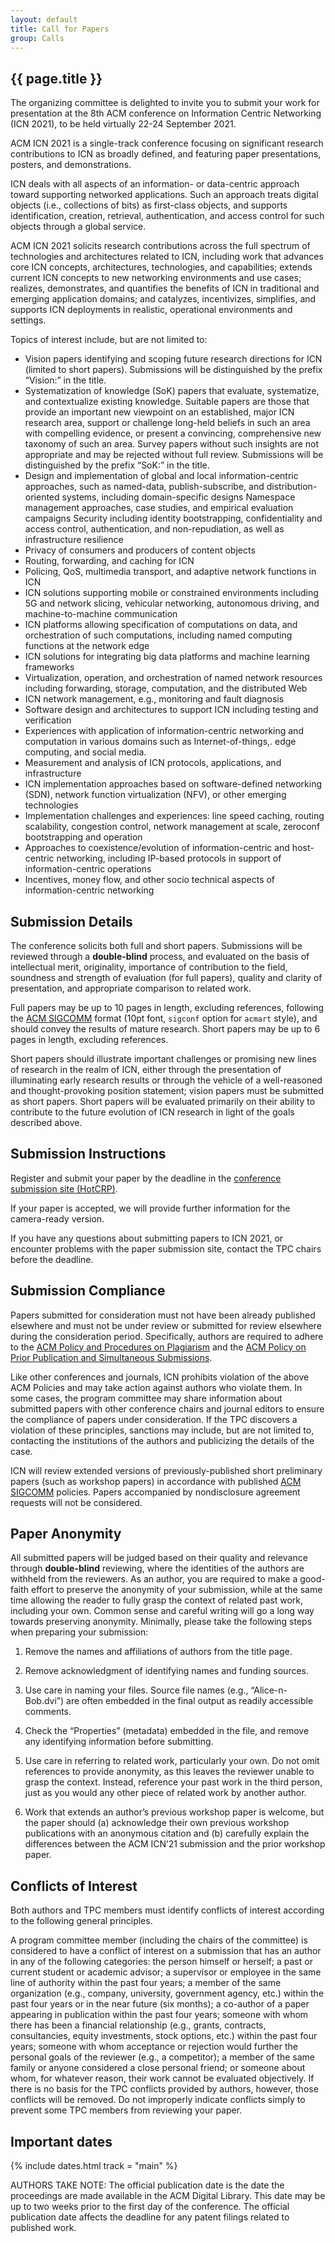 ```yaml
---
layout: default
title: Call for Papers
group: Calls
---
```


## {{ page.title }}

The organizing committee is delighted to invite you to submit your work for presentation at the 8th ACM conference on Information Centric Networking (ICN 2021), to be held virtually 22-24 September 2021.

ACM ICN 2021 is a single-track conference focusing on significant research contributions to ICN as broadly defined, and featuring paper presentations, posters, and demonstrations.

ICN deals with all aspects of an information- or data-centric approach toward supporting networked applications. Such an approach treats digital objects (i.e., collections of bits) as first-class objects, and supports identification, creation, retrieval, authentication, and access control for such objects through a global service.

ACM ICN 2021 solicits research contributions across the full spectrum of technologies and architectures related to ICN, including work that advances core ICN concepts, architectures, technologies, and capabilities; extends current ICN concepts to new networking environments and use cases; realizes, demonstrates, and quantifies the benefits of ICN in traditional and emerging application domains; and catalyzes, incentivizes, simplifies, and supports ICN deployments in realistic, operational environments and settings.

Topics of interest include, but are not limited to:

- Vision papers identifying and scoping future research directions for ICN (limited to short papers). Submissions will be distinguished by the prefix “Vision:” in the title.
- Systematization of knowledge (SoK) papers that evaluate, systematize, and contextualize existing knowledge. Suitable papers are those that provide an important new viewpoint on an established, major ICN research area, support or challenge long-held beliefs in such an area with compelling evidence, or present a convincing, comprehensive new taxonomy of such an area. Survey papers without such insights are not appropriate and may be rejected without full review. Submissions will be distinguished by the prefix “SoK:” in the title. 
- Design and implementation of global and local information-centric approaches, such as named-data, publish-subscribe, and distribution-oriented systems, including domain-specific designs
Namespace management approaches, case studies, and empirical evaluation campaigns
Security including identity bootstrapping, confidentiality and access control, authentication, and non-repudiation, as well as infrastructure resilience
- Privacy of consumers and producers of content objects
- Routing, forwarding, and caching for ICN
- Policing, QoS, multimedia transport, and adaptive network functions in ICN
- ICN solutions supporting mobile or constrained environments including 5G and network slicing, vehicular networking, autonomous driving, and machine-to-machine communication
- ICN platforms allowing specification of computations on data, and orchestration of such computations, including named computing functions at the network edge
- ICN solutions for integrating big data platforms and machine learning frameworks
- Virtualization, operation, and orchestration of named network resources including forwarding, storage, computation, and the distributed Web
- ICN network management, e.g., monitoring and fault diagnosis
- Software design and architectures to support ICN including testing and verification
- Experiences with application of information-centric networking and computation in various domains such as Internet-of-things,. edge computing, and social media.
- Measurement and analysis of ICN protocols, applications, and infrastructure 
- ICN implementation approaches based on software-defined networking (SDN), network function virtualization (NFV), or other emerging technologies
- Implementation challenges and experiences: line speed caching, routing scalability, congestion control, network management at scale, zeroconf bootstrapping and operation
- Approaches to coexistence/evolution of information-centric and host-centric networking, including IP-based protocols in support of information-centric operations
- Incentives, money flow, and other socio technical aspects of information-centric networking

## Submission Details

The conference solicits both full and short papers. Submissions will be reviewed through a **double-blind** process, and evaluated on the basis of intellectual merit, originality, importance of contribution to the field, soundness and strength of evaluation (for full papers), quality and clarity of presentation, and appropriate comparison to related work.

Full papers may be up to 10 pages in length, excluding references, following the [ACM SIGCOMM](https://github.com/conference-websites/acmart-sigproc-template/) format (10pt font, `sigconf` option for `acmart` style), and should convey the results of mature research. Short papers may be up to 6 pages in length, excluding references.

Short papers should illustrate important challenges or promising new lines of research in the realm of ICN, either through the presentation of illuminating early research results or through the vehicle of a well-reasoned and thought-provoking position statement; vision papers must be submitted as short papers. Short papers will be evaluated primarily on their ability to contribute to the future evolution of ICN research in light of the goals described above.

## Submission Instructions

Register and submit your paper by the deadline in the [conference submission site (HotCRP)](https://icn21.hotcrp.com/paper/new).

If your paper is accepted, we will provide further information for the camera-ready version.

If you have any questions about submitting papers to ICN 2021, or encounter problems with the paper submission site, contact the TPC chairs before the deadline.

## Submission Compliance

Papers submitted for consideration must not have been already published elsewhere and must not be under review or submitted for review elsewhere during the consideration period. Specifically, authors are required to adhere to the [ACM Policy and Procedures on Plagiarism](http://www.acm.org/publications/policies/plagiarism_policy) and the [ACM Policy on Prior Publication and Simultaneous Submissions](http://www.acm.org/publications/policies/sim_submissions).

Like other conferences and journals, ICN prohibits violation of the above ACM Policies and may take action against authors who violate them. In some cases, the program committee may share information about submitted papers with other conference chairs and journal editors to ensure the compliance of papers under consideration. If the TPC discovers a violation of these principles, sanctions may include, but are not limited to, contacting the institutions of the authors and publicizing the details of the case.

ICN will review extended versions of previously-published short preliminary papers (such as workshop papers) in accordance with published [ACM SIGCOMM](http://www.sigcomm.org/about/policies/frequently-asked-questions-faq/) policies. Papers accompanied by nondisclosure agreement requests will not be considered.

## Paper Anonymity

All submitted papers will be judged based on their quality and relevance through **double-blind** reviewing, where the identities of the authors are withheld from the reviewers. As an author, you are required to make a good-faith effort to preserve the anonymity of your submission, while at the same time allowing the reader to fully grasp the context of related past work, including your own. Common sense and careful writing will go a long way towards preserving anonymity. Minimally, please take the following steps when preparing your submission:

1. Remove the names and affiliations of authors from the title page.

2. Remove acknowledgment of identifying names and funding sources.

3. Use care in naming your files. Source file names (e.g., “Alice-n-Bob.dvi”) are often embedded in the final output as readily accessible comments.

4. Check the “Properties” (metadata) embedded in the file, and remove any identifying information before submitting.

5. Use care in referring to related work, particularly your own. Do not omit references to provide anonymity, as this leaves the reviewer unable to grasp the context. Instead, reference your past work in the third person, just as you would any other piece of related work by another author.

6. Work that extends an author’s previous workshop paper is welcome, but the paper should (a) acknowledge their own previous workshop publications with an anonymous citation and (b) carefully explain the differences between the ACM ICN’21 submission and the prior workshop paper.


## Conflicts of Interest

Both authors and TPC members must identify conflicts of interest according to the following general principles.

A program committee member (including the chairs of the committee) is considered to have a conflict of interest on a submission that has an author in any of the following categories: the person himself or herself; a past or current student or academic advisor; a supervisor or employee in the same line of authority within the past four years; a member of the same organization (e.g., company, university, government agency, etc.) within the past four years or in the near future (six months); a co-author of a paper appearing in publication within the past four years; someone with whom there has been a financial relationship (e.g., grants, contracts, consultancies, equity investments, stock options, etc.) within the past four years; someone with whom acceptance or rejection would further the personal goals of the reviewer (e.g., a competitor); a member of the same family or anyone considered a close personal friend; or someone about whom, for whatever reason, their work cannot be evaluated objectively. If there is no basis for the TPC conflicts provided by authors, however, those conflicts will be removed. Do not improperly indicate conflicts simply to prevent some TPC members from reviewing your paper.

## Important dates

{% include dates.html track = "main" %}

AUTHORS TAKE NOTE: The official publication date is the date the proceedings are made available in the ACM Digital Library.
This date may be up to two weeks prior to the first day of the conference. The official publication date affects the deadline for any patent filings related to published work.
